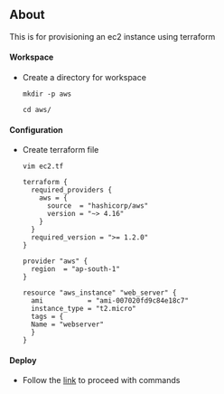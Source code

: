 ## About
This is for provisioning an ec2 instance using terraform

#### Workspace
- Create a directory for workspace
  ```
  mkdir -p aws
  ```
  ```
  cd aws/
  ```
#### Configuration
- Create terraform file
  ```
  vim ec2.tf
  ```
  ```
  terraform {
    required_providers {
      aws = {
        source  = "hashicorp/aws"
        version = "~> 4.16"
      }
    }
    required_version = ">= 1.2.0"
  }

  provider "aws" {
    region  = "ap-south-1"
  }

  resource "aws_instance" "web_server" {
    ami           = "ami-007020fd9c84e18c7"
    instance_type = "t2.micro"
    tags = {
    Name = "webserver"
    }
  }
  ```
#### Deploy
- Follow the [link](../README.md) to proceed with commands
